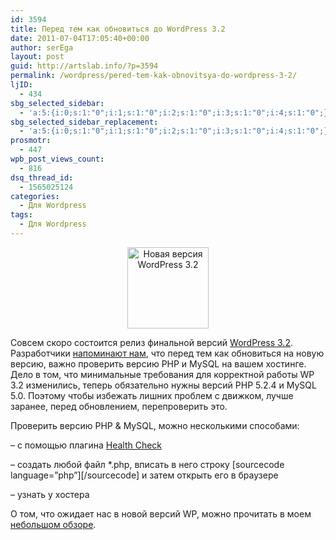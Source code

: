 ```yaml
---
id: 3594
title: Перед тем как обновиться до WordPress 3.2
date: 2011-07-04T17:05:40+00:00
author: serEga
layout: post
guid: http://artslab.info/?p=3594
permalink: /wordpress/pered-tem-kak-obnovitsya-do-wordpress-3-2/
ljID:
  - 434
sbg_selected_sidebar:
  - 'a:5:{i:0;s:1:"0";i:1;s:1:"0";i:2;s:1:"0";i:3;s:1:"0";i:4;s:1:"0";}'
sbg_selected_sidebar_replacement:
  - 'a:5:{i:0;s:1:"0";i:1;s:1:"0";i:2;s:1:"0";i:3;s:1:"0";i:4;s:1:"0";}'
prosmotr:
  - 447
wpb_post_views_count:
  - 816
dsq_thread_id:
  - 1565025124
categories:
  - Для Wordpress
tags:
  - Для Wordpress
---
```

<center>
  <img src="{{site.img_cdn}}/wordpress32.png" alt="Новая версия WordPress 3.2" title="wordpress32" width="130" height="130" class="alignnone size-full wp-image-3599" />
</center>

Совсем скоро состоится релиз финальной версий [WordPress 3.2](http://artslab.info/wordpress/chto-novogo-v-wordpress-3-2-obzor-novovvedenij/). Разработчики [напоминают нам](http://wordpress.org/news/2011/07/are-you-ready-for-wordpress-3-2/), что перед тем как обновиться на новую версию, важно проверить версию PHP и MySQL на вашем хостинге. Дело в том, что минимальные требования для корректной работы WP 3.2 изменились, теперь обязательно нужны версий PHP 5.2.4 и MySQL 5.0. Поэтому чтобы избежать лишних проблем с движком, лучше заранее, перед обновлением, перепроверить это.

Проверить версию PHP & MySQL, можно несколькими способами:

&#8211; с помощью плагина [Health Check](http://wordpress.org/extend/plugins/health-check/)

&#8211; создать любой файл *.php, вписать в него строку [sourcecode language=&#8221;php&#8221;]<?php phpinfo(); ?>[/sourcecode] и затем открыть его в браузере



&#8211; узнать у хостера

О том, что ожидает нас в новой версий WP, можно прочитать в моем [небольшом обзоре](http://artslab.info/wordpress/chto-novogo-v-wordpress-3-2-obzor-novovvedenij/).